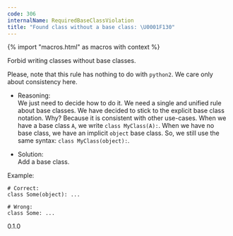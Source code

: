 ```yaml
---
code: 306
internalName: RequiredBaseClassViolation
title: "Found class without a base class: \U0001F130"
---
```


{% import "macros.html" as macros with context %}

Forbid writing classes without base classes.

Please, note that this rule has nothing to do with `python2`. We care
only about consistency here.

  - Reasoning:  
    We just need to decide how to do it. We need a single and unified
    rule about base classes. We have decided to stick to the explicit
    base class notation. Why? Because it is consistent with other
    use-cases. When we have a base class `A`, we write `class
    MyClass(A):`. When we have no base class, we have an implicit
    `object` base class. So, we still use the same syntax: `class
    MyClass(object):`.

  - Solution:  
    Add a base class.

Example:

    # Correct:
    class Some(object): ...
    
    # Wrong:
    class Some: ...

<div class="versionadded">

0.1.0

</div>